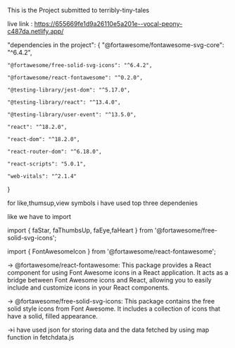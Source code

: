 This is the Project submitted to terribly-tiny-tales 

live link : https://655669fe1d9a26110e5a201e--vocal-peony-c487da.netlify.app/

  "dependencies in the project": {
    "@fortawesome/fontawesome-svg-core": "^6.4.2",
    
    "@fortawesome/free-solid-svg-icons": "^6.4.2",
    
    "@fortawesome/react-fontawesome": "^0.2.0",
    
    "@testing-library/jest-dom": "^5.17.0",
    
    "@testing-library/react": "^13.4.0",
    
    "@testing-library/user-event": "^13.5.0",
    
    "react": "^18.2.0",
    
    "react-dom": "^18.2.0",
    
    "react-router-dom": "^6.18.0",
    
    "react-scripts": "5.0.1",
    
    "web-vitals": "^2.1.4"
  }

for like,thumsup,view symbols i have used top three dependenies 

like we have to import 

import { faStar, faThumbsUp, faEye,faHeart } from '@fortawesome/free-solid-svg-icons';

import { FontAwesomeIcon } from '@fortawesome/react-fontawesome';



-> @fortawesome/react-fontawesome:
This package provides a React component for using Font Awesome icons in a React application.
It acts as a bridge between Font Awesome icons and React, allowing you to easily include and customize icons in your React components.


-> @fortawesome/free-solid-svg-icons:
This package contains the free solid style icons from Font Awesome.
It includes a collection of icons that have a solid, filled appearance.



->i have used json for storing data and the data fetched by using map function in fetchdata.js
